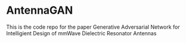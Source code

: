 # AntennaGAN
This is the code repo for the paper Generative Adversarial Network for Intelligient Design of mmWave Dielectric Resonator Antennas

